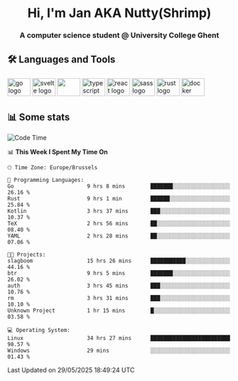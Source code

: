 <h1 align="center">Hi, I'm Jan AKA Nutty(Shrimp)</h1>
<h3 align="center">A computer science student @ University College Ghent</h3>

<h2 align="left">🛠️ Languages and Tools</h2>

###

<div align="left">
  <img src="https://cdn.jsdelivr.net/gh/devicons/devicon/icons/go/go-original.svg" height="40" width="52" alt="go logo"  />
  <img src="https://cdn.jsdelivr.net/gh/devicons/devicon@latest/icons/svelte/svelte-original.svg"  height="40" width="52" alt="svelte logo" />
  <img src="https://cdn.jsdelivr.net/gh/devicons/devicon@latest/icons/tailwindcss/tailwindcss-original.svg" height="40" width="52" />
  <img src="https://cdn.jsdelivr.net/gh/devicons/devicon/icons/typescript/typescript-original.svg" height="40" width="52" alt="typescript logo"  />
  <img src="https://cdn.jsdelivr.net/gh/devicons/devicon/icons/react/react-original.svg" height="40" width="52" alt="react logo"  />
  <img src="https://cdn.jsdelivr.net/gh/devicons/devicon/icons/sass/sass-original.svg" height="40" width="52" alt="sass logo"  />
  <img src="https://cdn.jsdelivr.net/gh/devicons/devicon@latest/icons/rust/rust-original.svg" height="40" width="52" alt="rust logo" />
  <img src="https://cdn.jsdelivr.net/gh/devicons/devicon/icons/docker/docker-original.svg" height="40" width="52" alt="docker logo"  />
</div>

<h2>📊 Some stats</h2>

<!--START_SECTION:waka-->
![Code Time](http://img.shields.io/badge/Code%20Time-5%2C999%20hrs%2030%20mins-blue)

📊 **This Week I Spent My Time On** 

```text
🕑︎ Time Zone: Europe/Brussels

💬 Programming Languages: 
Go                       9 hrs 8 mins        ███████░░░░░░░░░░░░░░░░░░   26.16 % 
Rust                     9 hrs 1 min         ██████░░░░░░░░░░░░░░░░░░░   25.84 % 
Kotlin                   3 hrs 37 mins       ███░░░░░░░░░░░░░░░░░░░░░░   10.37 % 
TeX                      2 hrs 56 mins       ██░░░░░░░░░░░░░░░░░░░░░░░   08.40 % 
YAML                     2 hrs 28 mins       ██░░░░░░░░░░░░░░░░░░░░░░░   07.06 % 

🐱‍💻 Projects: 
slagboom                 15 hrs 26 mins      ███████████░░░░░░░░░░░░░░   44.16 % 
btr                      9 hrs 5 mins        ███████░░░░░░░░░░░░░░░░░░   26.02 % 
auth                     3 hrs 45 mins       ███░░░░░░░░░░░░░░░░░░░░░░   10.76 % 
rm                       3 hrs 31 mins       ███░░░░░░░░░░░░░░░░░░░░░░   10.10 % 
Unknown Project          1 hr 15 mins        █░░░░░░░░░░░░░░░░░░░░░░░░   03.58 % 

💻 Operating System: 
Linux                    34 hrs 27 mins      █████████████████████████   98.57 % 
Windows                  29 mins             ░░░░░░░░░░░░░░░░░░░░░░░░░   01.43 % 
```


 Last Updated on 29/05/2025 18:49:24 UTC
<!--END_SECTION:waka-->
